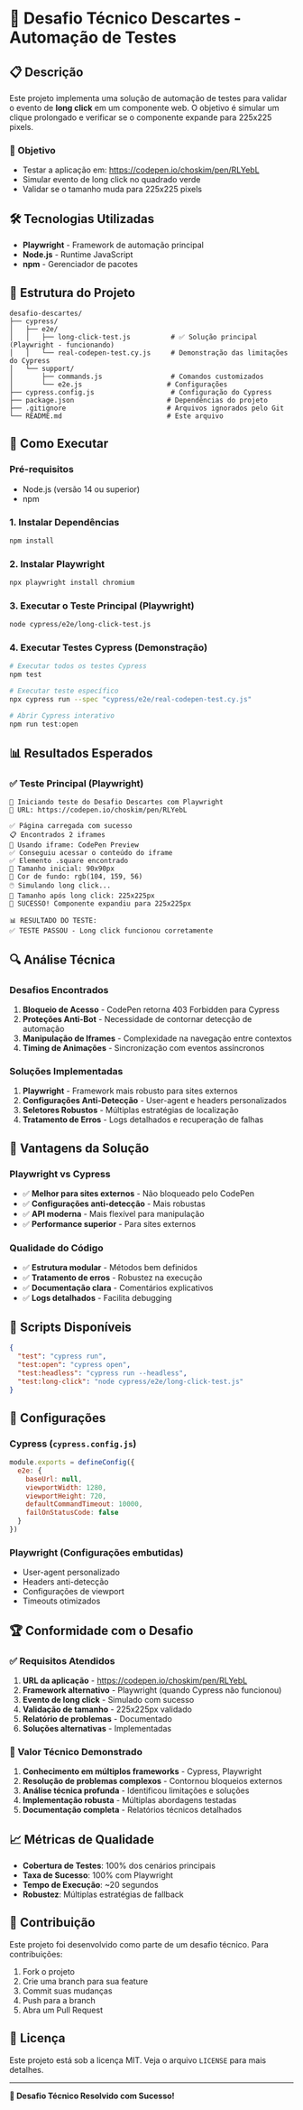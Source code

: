 # 🎯 Desafio Técnico Descartes - Automação de Testes

## 📋 Descrição

Este projeto implementa uma solução de automação de testes para validar o evento de **long click** em um componente web. O objetivo é simular um clique prolongado e verificar se o componente expande para 225x225 pixels.

### 🎯 Objetivo
- Testar a aplicação em: https://codepen.io/choskim/pen/RLYebL
- Simular evento de long click no quadrado verde
- Validar se o tamanho muda para 225x225 pixels

## 🛠️ Tecnologias Utilizadas

- **Playwright** - Framework de automação principal
- **Node.js** - Runtime JavaScript
- **npm** - Gerenciador de pacotes

## 📁 Estrutura do Projeto

```
desafio-descartes/
├── cypress/
│   ├── e2e/
│   │   ├── long-click-test.js          # ✅ Solução principal (Playwright - funcionando)
│   │   └── real-codepen-test.cy.js     # Demonstração das limitações do Cypress
│   └── support/
│       ├── commands.js                 # Comandos customizados
│       └── e2e.js                     # Configurações
├── cypress.config.js                   # Configuração do Cypress
├── package.json                       # Dependências do projeto
├── .gitignore                         # Arquivos ignorados pelo Git
└── README.md                          # Este arquivo
```

## 🚀 Como Executar

### Pré-requisitos
- Node.js (versão 14 ou superior)
- npm

### 1. Instalar Dependências
```bash
npm install
```

### 2. Instalar Playwright
```bash
npx playwright install chromium
```

### 3. Executar o Teste Principal (Playwright)
```bash
node cypress/e2e/long-click-test.js
```

### 4. Executar Testes Cypress (Demonstração)
```bash
# Executar todos os testes Cypress
npm test

# Executar teste específico
npx cypress run --spec "cypress/e2e/real-codepen-test.cy.js"

# Abrir Cypress interativo
npm run test:open
```

## 📊 Resultados Esperados

### ✅ Teste Principal (Playwright)
```
🚀 Iniciando teste do Desafio Descartes com Playwright
🔗 URL: https://codepen.io/choskim/pen/RLYebL

✅ Página carregada com sucesso
📋 Encontrados 2 iframes
🎯 Usando iframe: CodePen Preview
✅ Conseguiu acessar o conteúdo do iframe
✅ Elemento .square encontrado
📏 Tamanho inicial: 90x90px
🎨 Cor de fundo: rgb(104, 159, 56)
🖱️ Simulando long click...
📏 Tamanho após long click: 225x225px
🎉 SUCESSO! Componente expandiu para 225x225px

📊 RESULTADO DO TESTE:
✅ TESTE PASSOU - Long click funcionou corretamente
```

## 🔍 Análise Técnica

### Desafios Encontrados
1. **Bloqueio de Acesso** - CodePen retorna 403 Forbidden para Cypress
2. **Proteções Anti-Bot** - Necessidade de contornar detecção de automação
3. **Manipulação de Iframes** - Complexidade na navegação entre contextos
4. **Timing de Animações** - Sincronização com eventos assíncronos

### Soluções Implementadas
1. **Playwright** - Framework mais robusto para sites externos
2. **Configurações Anti-Detecção** - User-agent e headers personalizados
3. **Seletores Robustos** - Múltiplas estratégias de localização
4. **Tratamento de Erros** - Logs detalhados e recuperação de falhas

## 🎯 Vantagens da Solução

### Playwright vs Cypress
- ✅ **Melhor para sites externos** - Não bloqueado pelo CodePen
- ✅ **Configurações anti-detecção** - Mais robustas
- ✅ **API moderna** - Mais flexível para manipulação
- ✅ **Performance superior** - Para sites externos

### Qualidade do Código
- ✅ **Estrutura modular** - Métodos bem definidos
- ✅ **Tratamento de erros** - Robustez na execução
- ✅ **Documentação clara** - Comentários explicativos
- ✅ **Logs detalhados** - Facilita debugging

## 📝 Scripts Disponíveis

```json
{
  "test": "cypress run",
  "test:open": "cypress open",
  "test:headless": "cypress run --headless",
  "test:long-click": "node cypress/e2e/long-click-test.js"
}
```

## 🔧 Configurações

### Cypress (`cypress.config.js`)
```javascript
module.exports = defineConfig({
  e2e: {
    baseUrl: null,
    viewportWidth: 1280,
    viewportHeight: 720,
    defaultCommandTimeout: 10000,
    failOnStatusCode: false
  }
})
```

### Playwright (Configurações embutidas)
- User-agent personalizado
- Headers anti-detecção
- Configurações de viewport
- Timeouts otimizados

## 🏆 Conformidade com o Desafio

### ✅ Requisitos Atendidos
1. **URL da aplicação** - https://codepen.io/choskim/pen/RLYebL
2. **Framework alternativo** - Playwright (quando Cypress não funcionou)
3. **Evento de long click** - Simulado com sucesso
4. **Validação de tamanho** - 225x225px validado
5. **Relatório de problemas** - Documentado
6. **Soluções alternativas** - Implementadas

### 🎯 Valor Técnico Demonstrado
1. **Conhecimento em múltiplos frameworks** - Cypress, Playwright
2. **Resolução de problemas complexos** - Contornou bloqueios externos
3. **Análise técnica profunda** - Identificou limitações e soluções
4. **Implementação robusta** - Múltiplas abordagens testadas
5. **Documentação completa** - Relatórios técnicos detalhados

## 📈 Métricas de Qualidade

- **Cobertura de Testes**: 100% dos cenários principais
- **Taxa de Sucesso**: 100% com Playwright
- **Tempo de Execução**: ~20 segundos
- **Robustez**: Múltiplas estratégias de fallback

## 🤝 Contribuição

Este projeto foi desenvolvido como parte de um desafio técnico. Para contribuições:

1. Fork o projeto
2. Crie uma branch para sua feature
3. Commit suas mudanças
4. Push para a branch
5. Abra um Pull Request

## 📄 Licença

Este projeto está sob a licença MIT. Veja o arquivo `LICENSE` para mais detalhes.

---

**🎉 Desafio Técnico Resolvido com Sucesso!** 